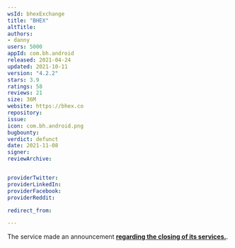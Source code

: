 ```yaml
---
wsId: bhexExchange
title: "BHEX"
altTitle:
authors:
- danny
users: 5000
appId: com.bh.android
released: 2021-04-24
updated: 2021-10-11
version: "4.2.2"
stars: 3.9
ratings: 58
reviews: 21
size: 36M
website: https://bhex.co
repository:
issue:
icon: com.bh.android.png
bugbounty:
verdict: defunct
date: 2021-11-08
signer:
reviewArchive:


providerTwitter:
providerLinkedIn:
providerFacebook:
providerReddit:

redirect_from:

---
```



The service made an announcement [**regarding the closing of its services.**](https://support.hbtc.co/hc/en-us/articles/4406992059417).
